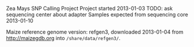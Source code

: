 Zea Mays SNP Calling Project
Project started 2013-01-03
TODO: ask sequencing center about adapter
Samples expected from sequencing core 2013-01-10


Maize reference genome version: refgen3, downloaded 2013-01-04 from http://maizegdb.org into `/share/data/refgen3/`.
